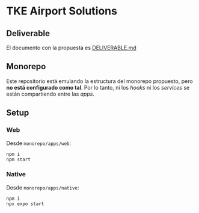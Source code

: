 # TKE Airport Solutions

## Deliverable

El documento con la propuesta es [DELIVERABLE.md](DELIVERABLE.md)

## Monorepo

Este repositorio está emulando la estructura del monorepo propuesto, pero **no está configurado como tal**. Por lo tanto, ni los _hooks_ ni los _services_ se están compartiendo entre las _apps_.

## Setup

### Web

Desde `monorepo/apps/web`:
```
npm i
npm start
```

### Native

Desde `monorepo/apps/native`:
```
npm i
npx expo start
```
